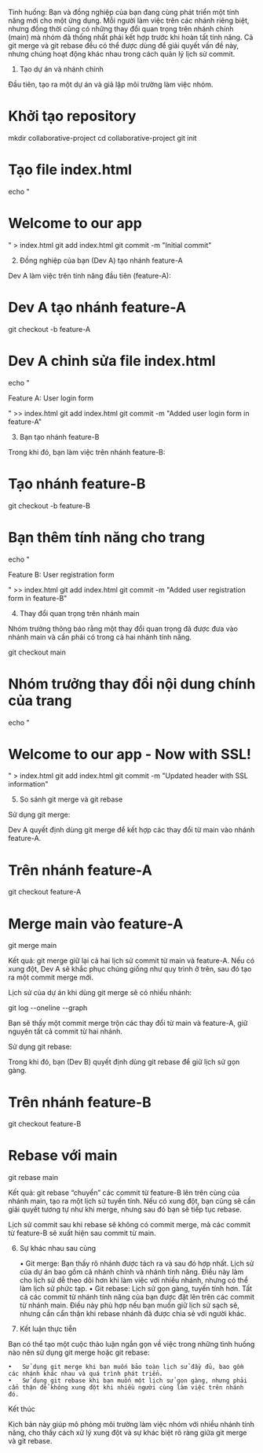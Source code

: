 Tình huống: Bạn và đồng nghiệp của bạn đang cùng phát triển một tính năng mới cho một ứng dụng. Mỗi người làm việc trên các nhánh riêng biệt, nhưng đồng thời cũng có những thay đổi quan trọng trên nhánh chính (main) mà nhóm đã thống nhất phải kết hợp trước khi hoàn tất tính năng. Cả git merge và git rebase đều có thể được dùng để giải quyết vấn đề này, nhưng chúng hoạt động khác nhau trong cách quản lý lịch sử commit.

1. Tạo dự án và nhánh chính

Đầu tiên, tạo ra một dự án và giả lập môi trường làm việc nhóm.

# Khởi tạo repository
mkdir collaborative-project
cd collaborative-project
git init

# Tạo file index.html
echo "<h1>Welcome to our app</h1>" > index.html
git add index.html
git commit -m "Initial commit"

2. Đồng nghiệp của bạn (Dev A) tạo nhánh feature-A

Dev A làm việc trên tính năng đầu tiên (feature-A):

# Dev A tạo nhánh feature-A
git checkout -b feature-A

# Dev A chỉnh sửa file index.html
echo "<p>Feature A: User login form</p>" >> index.html
git add index.html
git commit -m "Added user login form in feature-A"

3. Bạn tạo nhánh feature-B

Trong khi đó, bạn làm việc trên nhánh feature-B:

# Tạo nhánh feature-B
git checkout -b feature-B

# Bạn thêm tính năng cho trang
echo "<p>Feature B: User registration form</p>" >> index.html
git add index.html
git commit -m "Added user registration form in feature-B"

4. Thay đổi quan trọng trên nhánh main

Nhóm trưởng thông báo rằng một thay đổi quan trọng đã được đưa vào nhánh main và cần phải có trong cả hai nhánh tính năng.

git checkout main

# Nhóm trưởng thay đổi nội dung chính của trang
echo "<h1>Welcome to our app - Now with SSL!</h1>" > index.html
git add index.html
git commit -m "Updated header with SSL information"

5. So sánh git merge và git rebase

Sử dụng git merge:

Dev A quyết định dùng git merge để kết hợp các thay đổi từ main vào nhánh feature-A.

# Trên nhánh feature-A
git checkout feature-A

# Merge main vào feature-A
git merge main

Kết quả: git merge giữ lại cả hai lịch sử commit từ main và feature-A. Nếu có xung đột, Dev A sẽ khắc phục chúng giống như quy trình ở trên, sau đó tạo ra một commit merge mới.

Lịch sử của dự án khi dùng git merge sẽ có nhiều nhánh:

git log --oneline --graph

Bạn sẽ thấy một commit merge trộn các thay đổi từ main và feature-A, giữ nguyên tất cả commit từ hai nhánh.

Sử dụng git rebase:

Trong khi đó, bạn (Dev B) quyết định dùng git rebase để giữ lịch sử gọn gàng.

# Trên nhánh feature-B
git checkout feature-B

# Rebase với main
git rebase main

Kết quả: git rebase “chuyển” các commit từ feature-B lên trên cùng của nhánh main, tạo ra một lịch sử tuyến tính. Nếu có xung đột, bạn cũng sẽ cần giải quyết tương tự như khi merge, nhưng sau đó bạn sẽ tiếp tục rebase.

Lịch sử commit sau khi rebase sẽ không có commit merge, mà các commit từ feature-B sẽ xuất hiện sau commit từ main.

6. Sự khác nhau sau cùng

	•	Git merge: Bạn thấy rõ nhánh được tách ra và sau đó hợp nhất. Lịch sử của dự án bao gồm cả nhánh chính và nhánh tính năng. Điều này làm cho lịch sử dễ theo dõi hơn khi làm việc với nhiều nhánh, nhưng có thể làm lịch sử phức tạp.
	•	Git rebase: Lịch sử gọn gàng, tuyến tính hơn. Tất cả các commit từ nhánh tính năng của bạn được đặt lên trên các commit từ nhánh main. Điều này phù hợp nếu bạn muốn giữ lịch sử sạch sẽ, nhưng cần cẩn thận khi rebase nhánh đã được chia sẻ với người khác.

7. Kết luận thực tiễn

Bạn có thể tạo một cuộc thảo luận ngắn gọn về việc trong những tình huống nào nên sử dụng git merge hoặc git rebase:

	•	Sử dụng git merge khi bạn muốn bảo toàn lịch sử đầy đủ, bao gồm các nhánh khác nhau và quá trình phát triển.
	•	Sử dụng git rebase khi bạn muốn một lịch sử gọn gàng, nhưng phải cẩn thận để không xung đột khi nhiều người cùng làm việc trên nhánh đó.

Kết thúc

Kịch bản này giúp mô phỏng môi trường làm việc nhóm với nhiều nhánh tính năng, cho thấy cách xử lý xung đột và sự khác biệt rõ ràng giữa git merge và git rebase.